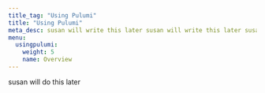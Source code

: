 ```yaml
---
title_tag: "Using Pulumi"
title: "Using Pulumi"
meta_desc: susan will write this later susan will write this later susan will write this later
menu:
  usingpulumi:
    weight: 5
    name: Overview
---
```


susan will do this later
